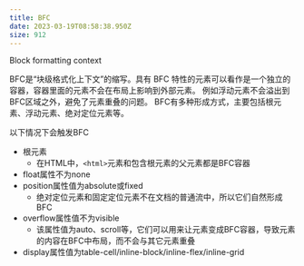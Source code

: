 ```yaml
---
title: BFC
date: 2023-03-19T08:58:38.950Z
size: 912
---
```

Block formatting context

BFC是“块级格式化上下文”的缩写。具有 BFC 特性的元素可以看作是一个独立的容器，容器里面的元素不会在布局上影响到外部元素。
例如浮动元素不会溢出到BFC区域之外，避免了元素重叠的问题。
BFC有多种形成方式，主要包括根元素、浮动元素、绝对定位元素等。

以下情况下会触发BFC
- 根元素
	- 在HTML中，`<html>`元素和包含根元素的父元素都是BFC容器
- float属性不为none
- position属性值为absolute或fixed
	- 绝对定位元素和固定定位元素不在文档的普通流中，所以它们自然形成BFC
- overflow属性值不为visible
	- 该属性值为auto、scroll等，它们可以用来让元素变成BFC容器，导致元素的内容在BFC中布局，而不会与其它元素重叠
- display属性值为table-cell/inline-block/inline-flex/inline-grid
